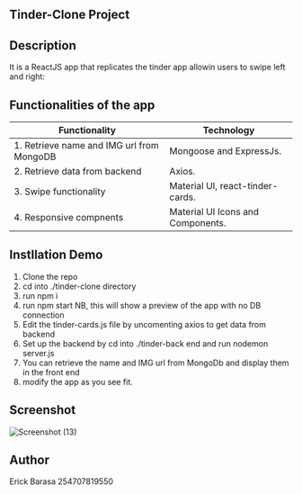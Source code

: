 ## Tinder-Clone Project

## Description
It is a ReactJS app that replicates the tinder app allowin users to swipe left and right:

## Functionalities of the app
Functionality                             |Technology
----------------------------------------- |---------------------------------
1. Retrieve name and IMG url from MongoDB | Mongoose and ExpressJs.
2. Retrieve data from backend             | Axios.
3. Swipe functionality                    | Material UI, react-tinder-cards.
4. Responsive compnents                   | Material UI Icons and Components.

## Instllation Demo
1. Clone the repo
2. cd into ./tinder-clone directory
3. run npm i
3. run npm start
NB, this will show a preview of the app with no DB connection
4. Edit the tinder-cards.js file by uncomenting axios to get data from backend
5. Set up the backend by cd into ./tinder-back end and run nodemon server.js
6. You can retrieve the name and IMG url from MongoDb and display them in the front end
7. modify the app as you see fit.

## Screenshot
![Screenshot (13)](https://user-images.githubusercontent.com/51229609/210204189-bcb0848a-e315-4c30-a2b1-e1fc3f562e4c.png)

## Author
Erick Barasa
254707819550 

